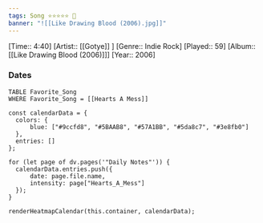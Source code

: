 ```yaml
---
tags: Song ⭐⭐⭐⭐⭐ 💛
banner: "![[Like Drawing Blood (2006).jpg]]"
---
```

[Time:: 4:40]
[Artist:: [[Gotye]] ]
[Genre:: Indie Rock]
[Played:: 59]
[Album:: [[Like Drawing Blood (2006)]]]
[Year:: 2006]
### Dates
````dataview
TABLE Favorite_Song
WHERE Favorite_Song = [[Hearts A Mess]]
````

  ```dataviewjs
const calendarData = { 
	colors: { 
		blue: ["#9ccfd8", "#5BAAB8", "#57A1BB", "#5da8c7", "#3e8fb0"] 
	}, 
	entries: [] 
}; 

for (let page of dv.pages('"Daily Notes"')) { 
	calendarData.entries.push({ 
		date: page.file.name, 
		intensity: page["Hearts_A_Mess"]
	}); 
} 

renderHeatmapCalendar(this.container, calendarData);
```
